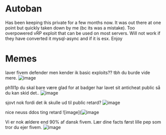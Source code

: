 # Autoban
Has been keeping this private for a few months now. It was out there at one point but quickly taken down by me (bc its was a mistake). Too overpowered vRP exploit that can be used on most servers. Will not work if they have converted it mysql-async and if it is esx. Enjoy

# Memes
laver fivem defender men kender ik basic exploits?? tbh du burde vide mere.
![image](https://media.discordapp.net/attachments/836893076290404352/872532980361469952/Billed3.JPG)

ph1ll1p du skal bare være glad for at badger har lavet sit anticheat public så du kan skid det..
![image](https://media.discordapp.net/attachments/836893076290404352/872532978952208404/Billed4.JPG)

sjovt nok fordi det ik skulle ud til public retard?
![image](https://media.discordapp.net/attachments/836893076290404352/872532976859234324/Billed2.JPG)

nice neuss ddos ting retard
![image](![image](https://media.discordapp.net/attachments/836893076290404352/872532975470936084/Billed1.JPG)

Vi er nok ældere end 90% af dansk fivem. Lær dine facts først lille pep som tror du ejer fivem.
![image](https://media.discordapp.net/attachments/836893076290404352/872565906759368825/Billed5.JPG)
